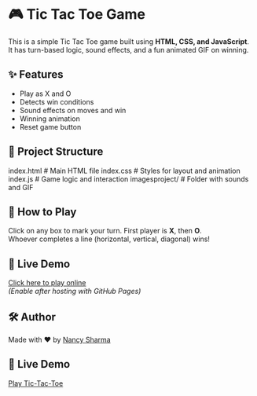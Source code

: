 # 🎮 Tic Tac Toe Game

This is a simple Tic Tac Toe game built using **HTML, CSS, and JavaScript**.  
It has turn-based logic, sound effects, and a fun animated GIF on winning.

## ✨ Features
- Play as X and O
- Detects win conditions
- Sound effects on moves and win
- Winning animation
- Reset game button

## 📁 Project Structure
index.html # Main HTML file
index.css # Styles for layout and animation
index.js # Game logic and interaction
imagesproject/ # Folder with sounds and GIF


## 🧠 How to Play
Click on any box to mark your turn. First player is **X**, then **O**.  
Whoever completes a line (horizontal, vertical, diagonal) wins!

## 🚀 Live Demo
[Click here to play online](https://nancysharmaa.github.io/Tic-Tac-toe/)  
*(Enable after hosting with GitHub Pages)*

## 🛠️ Author
Made with ❤️ by [Nancy Sharma](https://github.com/NancySharmaa)

## 🔗 Live Demo
[Play Tic-Tac-Toe](https://nancysharmaa.github.io/Tic-Tac-toe/)
